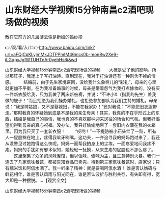 # 山东财经大学视频15分钟南昌c2酒吧现场做的视频
散在它前方的几层薄云像是新娘的婚纱攒

👉/观/看/入/口👉http://www.baidu.com/link?url=aFQjCpKLyjmMkJDTPPmIM46mcs0b-moe8w2Xe6-iLGqpxJgfWTUHTnAr0yehHs6i&wd

山东财经大学视频15分钟南昌c2酒吧现场做的视频　　大概是受了他的影响，所以那阵子，我迷上了写打油诗。直到现在，我对于打油诗还有一种割舍不掉的情感。
　　结婚前，由于先生家境窘困，没给我什么象样儿的“彩礼”，母亲的心里就更加不平衡。在为我准备婚事的时候，母亲是带着怨气为我打点嫁妆的。没有买一件新衣服给我，只为我做了两床新被褥，并说：“不许小X（指我的先生）盖我做的被子！”而且拒绝为我们操办婚礼，也拒绝参加部队为我们主持的婚礼。母亲说：“我是聘姑娘，又不是娶媳妇，不能在我家办！”还对我说：“不能把旧衣服带走。”那时我真的怀疑她到底是不是我的亲生母亲！其实，我真的不在乎形式上的东西，结婚是我自己的事情，我也真的不喜欢那种迎来送往的场合和气氛。但我好渴望能得到母亲的真心祝福。没办法，我只好偷偷地带了一套旧内衣藏在我的衣箱里。因为我只买了一套新衣服！
　　“哎哟！”一不提防被小石头绊了一跤，所有人一屁股摔在地上，疼得我呲牙咧嘴。这功夫，一齐追寻我的妈妈跑过来了，我还从没瞥见过她跑得这么快呢。妈妈一面帮我拍身上的尘埃，一面疼爱地问我疼不疼。妈妈的手犹如有邪术似的，她轻轻一抚摸，从来生疼的屁股也不那么疼了。
　　这里聚集了众多的风味餐馆，但以佤味、傣味为主，且生意特别火暴。我们一连去了几家佤味餐馆，都被告知食品已卖完。待到第三家佤味餐馆时，店家说；只有糯米饭和阿佤水酒了。我一听来了精神：就是要喝阿佤水酒！
谁是否认妨碍与鲜花相伴，谁是否认风雨与阳光同在，谁是否认波折与胜利共存，有失即有得，宽大即是一种摆脱。...【观赏全文】

山东财经大学视频15分钟南昌c2酒吧现场做的视频
